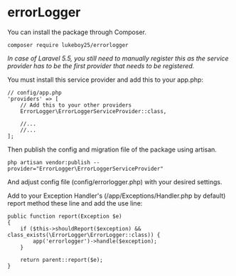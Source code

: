 # errorLogger

You can install the package through Composer.
  
    composer require lukeboy25/errorlogger

*In case of Laravel 5.5, you still need to manually register this as the service provider has to be the first provider that needs to be registered.*

You must install this service provider and add this to your app.php:

    // config/app.php
    'providers' => [
        // Add this to your other providers
        ErrorLogger\ErrorLoggerServiceProvider::class,

        //...
        //...
    ];

Then publish the config and migration file of the package using artisan.

    php artisan vendor:publish --provider="ErrorLogger\ErrorLoggerServiceProvider"
      
And adjust config file (config/errorlogger.php) with your desired settings.

Add to your Exception Handler's (/app/Exceptions/Handler.php by default) report method these line and add the use line:

    public function report(Exception $e)
    {
        if ($this->shouldReport($exception) && class_exists(\ErrorLogger\ErrorLogger::class)) {
            app('errorlogger')->handle($exception);
        }

        return parent::report($e);
    }
